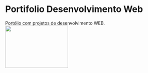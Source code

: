 # Portifolio Desenvolvimento Web
 Portólio com projetos de desenvolvimento WEB. 
<img align="center" width="200" height="135" src="https://github.com/MariaE-duarda/Portifolio-Dev-Web/blob/main/Landing-Page/imagem-fundo.png?raw=true">
